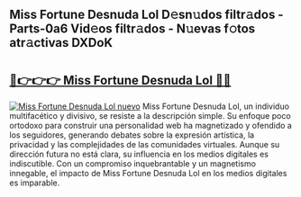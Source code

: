 ## Miss Fortune Desnuda Lol D𝚎sn𝚞dos filtr𝚊dos - Parts-0a6 Vid𝚎os filtr𝚊dos - N𝚞evas f𝚘tos atr𝚊ctivas DXDoK

# <h2><a href="http://mbb92j.tromn.icu/?c=Miss+Fortune+Desnuda+Lol">🔗👉👉👉 Miss Fortune Desnuda Lol 🔗🔗</a></h2>

[![Miss Fortune Desnuda Lol nuevo](https://i.imgur.com/pEAQMta.gif)](http://mbb92j.tromn.icu/?c=Miss+Fortune+Desnuda+Lol)
Miss Fortune Desnuda Lol, un individuo multifacético y divisivo, se resiste a la descripción simple. Su enfoque poco ortodoxo para construir una personalidad web ha magnetizado y ofendido a los seguidores, generando debates sobre la expresión artística, la privacidad y las complejidades de las comunidades virtuales. Aunque su dirección futura no está clara, su influencia en los medios digitales es indiscutible. Con un compromiso inquebrantable y un magnetismo innegable, el impacto de Miss Fortune Desnuda Lol en los medios digitales es imparable.

